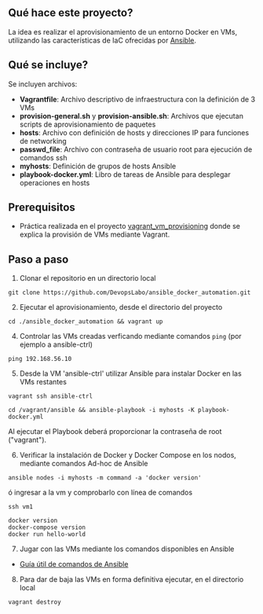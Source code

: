 
## Qué hace este proyecto?
La idea es realizar el aprovisionamiento de un entorno Docker en VMs, utilizando las características de IaC ofrecidas por [Ansible](https://docs.ansible.com/).

## Qué se incluye?
Se incluyen archivos:
- **Vagrantfile**: Archivo descriptivo de infraestructura con la definición de 3 VMs
- **provision-general.sh** y **provision-ansible.sh**: Archivos que ejecutan scripts de aprovisionamiento de paquetes
- **hosts**: Archivo con definición de hosts y direcciones IP para funciones de networking
- **passwd_file**: Archivo con contraseña de usuario root para ejecución de comandos ssh
- **myhosts**: Definición de grupos de hosts Ansible
- **playbook-docker.yml**: Libro de tareas de Ansible para desplegar operaciones en hosts

## Prerequisitos
- Práctica realizada en el proyecto [vagrant_vm_provisioning](https://github.com/DevopsLabo/vagrant_vm_provisioning) donde se explica la provisión de VMs mediante Vagrant.

## Paso a paso
1. Clonar el repositorio en un directorio local
```
git clone https://github.com/DevopsLabo/ansible_docker_automation.git
```

2. Ejecutar el aprovisionamiento, desde el directorio del proyecto
```
cd ./ansible_docker_automation && vagrant up
```

4. Controlar las VMs creadas verficando mediante comandos `ping` (por ejemplo a ansible-ctrl)
```
ping 192.168.56.10
```

5. Desde la VM 'ansible-ctrl' utilizar Ansible para instalar Docker en las VMs restantes
```
vagrant ssh ansible-ctrl
```
```
cd /vagrant/ansible && ansible-playbook -i myhosts -K playbook-docker.yml
```
Al ejecutar el Playbook deberá proporcionar la contraseña de root ("vagrant").

6. Verificar la instalación de Docker y Docker Compose en los nodos, mediante comandos Ad-hoc de Ansible
```
ansible nodes -i myhosts -m command -a 'docker version'
```
ó ingresar a la vm y comprobarlo con línea de comandos
```
ssh vm1
```
```
docker version
docker-compose version
docker run hello-world
```

7. Jugar con las VMs mediante los comandos disponibles en Ansible
- [Guía útil de comandos de Ansible](https://docs.ansible.com/ansible/latest/index.html)

8. Para dar de baja las VMs en forma definitiva ejecutar, en el directorio local
```
vagrant destroy
```
